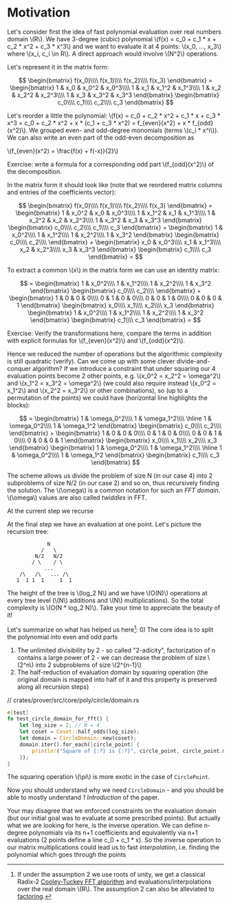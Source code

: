 # Motivation


Let's consider first the idea of fast polynomial evaluation over real numbers domain \\(R\\). We have 3-degree (cubic) polynomial 
\\(f(x) = c_0 + c_1 * x + c_2 * x^2 + c_3 * x^3\\) and we want to evaluate it at 4 points: 
\\(x_0, ..., x_3\\) where \\(x_i, c_i \in R\\). A direct approach would involve \\(N^2\\) operations. 

Let's represent it in the matrix form:

$$
\begin{bmatrix}
f(x_0)\\\\
f(x_1)\\\\
f(x_2)\\\\
f(x_3)
\end{bmatrix} =
\begin{bmatrix}
1 & x_0 & x_0^2 & x_0^3\\\\
1 & x_1 & x_1^2 & x_1^3\\\\
1 & x_2 & x_2^2 & x_2^3\\\\
1 & x_3 & x_3^2 & x_3^3
\end{bmatrix}
\begin{bmatrix}
c_0\\\\
c_1\\\\
c_2\\\\
c_3
\end{bmatrix}
$$

Let's reorder a little the polynomial: 
\\(f(x) = c_0 + c_2 * x^2 + c_1 * x + c_3 * x^3 =  c_0 + c_2 * x^2 + x * (c_1 + c_3 * x^2) = f_{even}(x^2) + x * f_{odd}(x^2)\\). 
We grouped even- and odd-degree monomials (terms \\(c_i * x^i\\)). We can also write an even part of the odd-even decomposition as

\\(f_{even}(x^2) = \frac{f(x) + f(-x)}{2}\\)

Exercise: write a formula for a corresponding odd part \\(f_{odd}(x^2)\\) of the decomposition.

 In the matrix form 
it should look like (note that we reordered matrix columns and entries of the coefficients vector):

$$
\begin{bmatrix}
f(x_0)\\\\
f(x_1)\\\\
f(x_2)\\\\
f(x_3)
\end{bmatrix} =
\begin{bmatrix}
1 & x_0^2 & x_0 & x_0^3\\\\
1 & x_1^2 & x_1 & x_1^3\\\\
1 & x_2^2 & x_2 & x_2^3\\\\
1 & x_3^2 & x_3 & x_3^3
\end{bmatrix}
\begin{bmatrix}
c_0\\\\
c_2\\\\
c_1\\\\
c_3
\end{bmatrix}
= \begin{bmatrix}
1 & x_0^2\\\\
1 & x_1^2\\\\
1 & x_2^2\\\\
1 & x_3^2
\end{bmatrix}
\begin{bmatrix}
c_0\\\\
c_2\\\\
\end{bmatrix}
+
\begin{bmatrix}
x_0 & x_0^3\\\\
x_1 & x_1^3\\\\
x_2 & x_2^3\\\\
x_3 & x_3^3
\end{bmatrix}
\begin{bmatrix}
c_1\\\\
c_3
\end{bmatrix} =
$$

To extract a common \\(x\\) in the matrix form we can use an identity matrix:

$$
= \begin{bmatrix}
1 & x_0^2\\\\
1 & x_1^2\\\\
1 & x_2^2\\\\
1 & x_3^2
\end{bmatrix}
\begin{bmatrix}
c_0\\\\
c_2\\\\
\end{bmatrix}
+
\begin{bmatrix}
1 & 0 & 0 & 0\\\\
0 & 1 & 0 & 0\\\\
0 & 0 & 1 & 0\\\\
0 & 0 & 0 & 1
\end{bmatrix}
\begin{bmatrix}
x_0\\\\
x_1\\\\
x_2\\\\
x_3
\end{bmatrix}
\begin{bmatrix}
1 & x_0^2\\\\
1 & x_1^2\\\\
1 & x_2^2\\\\
1 & x_3^2
\end{bmatrix}
\begin{bmatrix}
c_1\\\\
c_3
\end{bmatrix} =
$$

Exercise: Verify the transformations here, compare the terms in addition with explicit formulas for \\(f_{even}(x^2)\\) and \\(f_{odd}(x^2)\\).

Hence we reduced the number of operations but the algorithmic complexity is still quadratic (verify). Can we come up with some clever divide-and-conquer algorithm? If we introduce a constraint that under squaring our 4 evaluation points become 2 other points, e.g. \\(x_0^2 = x_2^2 = \omega^2\\) and \\(x_1^2 = x_3^2 = \omega^2\\) (we could also require instead \\(x_0^2 = x_1^2\\) and \\(x_2^2 = x_3^2\\) or other combinations), so (up to a permutation of the points) we could have (horizontal line highlights the blocks):

$$
= \begin{bmatrix}
1 & \omega_0^2\\\\
1 & \omega_1^2\\\\
\hline
1 & \omega_0^2\\\\
1 & \omega_1^2
\end{bmatrix}
\begin{bmatrix}
c_0\\\\
c_2\\\\
\end{bmatrix}
+
\begin{bmatrix}
1 & 0 & 0 & 0\\\\
0 & 1 & 0 & 0\\\\
0 & 0 & 1 & 0\\\\
0 & 0 & 0 & 1
\end{bmatrix}
\begin{bmatrix}
x_0\\\\
x_1\\\\
x_2\\\\
x_3
\end{bmatrix}
\begin{bmatrix}
1 & \omega_0^2\\\\
1 & \omega_1^2\\\\
\hline
1 & \omega_0^2\\\\
1 & \omega_1^2
\end{bmatrix}
\begin{bmatrix}
c_1\\\\
c_3
\end{bmatrix}
$$

The scheme allows us divide the problem of size N (in our case 4) into 2 subproblems of size N/2 (in our case 2) and so on, thus recursively finding the solution.
The \\(\omega\\) is a common notation for such an *FFT domain*. \\(\omega\\) values are also called *twiddles* in FFT. 

At the current step we recurse 

At the final step we have an evaluation at one point. Let's picture the recursion tree:

```
             N
           /   \
         N/2   N/2
        / \    / \ 
            ...
    /\   /\   ... /\
   1  1 1  1     1  1
```

The height of the tree is \\(log_2 N\\) and we have \\(O(N)\\) operations at every tree level (\\(N\\) additions and \\(N\\) multiplications). So the total complexity is \\(O(N * log_2 N)\\). Take your time to appreciate the beauty of it!

Let's summarize on what has helped us here[^assumptions]:
0) The core idea is to split the polynomial into even and odd parts
1) The unlimited divisibility by 2 - so called "2-adicity", factorization of n contains a large power of 2 - we can decrease the problem of size \\(2^n\\) into 2 subproblems of size \\(2^{n-1}\\)
2) The half-reduction of evaluation domain by squaring operation (the original domain is mapped into half of it and this property is preserved along all recursion steps)

// crates/prover/src/core/poly/circle/domain.rs
```rust
#[test]
fn test_circle_domain_for_fft() {
    let log_size = 2; // N = 4
    let coset = Coset::half_odds(log_size);
    let domain = CircleDomain::new(coset);
    domain.iter().for_each(|circle_point| {
        println!("Square of {:?} is {:?}", circle_point, circle_point.mul(2))
    });
}
```

The squaring operation \\(\pi\\) is more exotic in the case of `CirclePoint`.

Now you should understand why we need `CircleDomain` - and you should be able to mostly understand *1 Introduction* of the paper.

Your may disagree that we enforced constraints on the evaluation domain (but our initial goal was to evaluate at some prescribed points). But actually what we are looking for here, is the inverse operation. We can define n-degree polynomials via its n+1 coefficients and equivalently via n+1 evaluations (2 points define a line c_0 + c_1 * x). So the inverse operation to our matrix multiplications could lead us to fast *interpolation*, i.e. finding the polynomial which goes through the points 

[^assumptions]: If under the assumption 2 we use roots of unity, we get a classical Radix-2 [Cooley-Tuckey FFT algorithm](https://en.wikipedia.org/wiki/Cooley%E2%80%93Tukey_FFT_algorithm) and evaluations/interpolations over the real domain \\(R\\). The assumption 2 can also be alleviated to [factoring](https://en.wikipedia.org/wiki/Cooley%E2%80%93Tukey_FFT_algorithm#Variations).